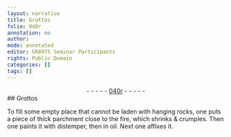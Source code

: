 ```yaml
---
layout: narrative
title: Grottos
folio: 040r
annotation: no
author:
mode: annotated
editor: GR8975 Seminar Participants
rights: Public Domain
categories: []
tags: []
---
```


 <div class="folio" align="center">- - - - - <a href="hhttp://gallica.bnf.fr/ark:/12148/btv1b10500001g/f85.image" target="_blank">040r</a> - - - - - </div> 
## Grottos

 
To fill some empty place that cannot be laden with hanging rocks, one puts a piece of thick parchment close to the fire, which shrinks & crumples. Then one paints it with distemper, then in oil. Next one affixes it.
 